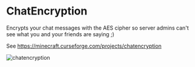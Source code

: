 # ChatEncryption

Encrypts your chat messages with the AES cipher so server admins can't see what you and your friends are saying ;)

See https://minecraft.curseforge.com/projects/chatencryption

![chatencryption](https://i.gyazo.com/874b194eeb45c402b4f7f038ed697f83.png)
